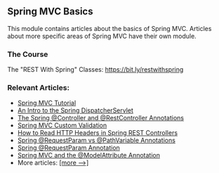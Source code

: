 ## Spring MVC Basics

This module contains articles about the basics of Spring MVC. Articles about more specific areas of Spring MVC have
their own module. 

### The Course
The "REST With Spring" Classes: https://bit.ly/restwithspring

### Relevant Articles: 
- [Spring MVC Tutorial](https://www.baeldung.com/spring-mvc-tutorial)
- [An Intro to the Spring DispatcherServlet](https://www.baeldung.com/spring-dispatcherservlet)
- [The Spring @Controller and @RestController Annotations](https://www.baeldung.com/spring-controller-vs-restcontroller)
- [Spring MVC Custom Validation](https://www.baeldung.com/spring-mvc-custom-validator)
- [How to Read HTTP Headers in Spring REST Controllers](https://www.baeldung.com/spring-rest-http-headers)
- [Spring @RequestParam vs @PathVariable Annotations](https://www.baeldung.com/spring-requestparam-vs-pathvariable)
- [Spring @RequestParam Annotation](https://www.baeldung.com/spring-request-param)
- [Spring MVC and the @ModelAttribute Annotation](https://www.baeldung.com/spring-mvc-and-the-modelattribute-annotation)
- More articles: [[more -->]](../spring-mvc-basics-2)

